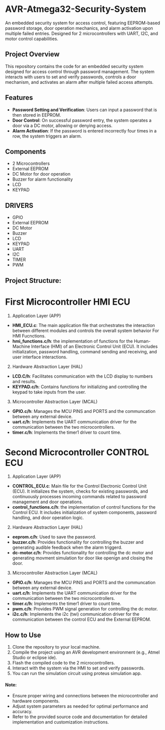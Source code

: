 # AVR-Atmega32-Security-System
An embedded security system for access control, featuring EEPROM-based password storage, door operation mechanics, and alarm activation upon multiple failed entries. Designed for 2 microcontrollers with UART, I2C, and motor control capabilities.

## Project Overview
This repository contains the code for an embedded security system designed for access control through password management. The system interacts with users to set and verify passwords, controls a door mechanism, and activates an alarm after multiple failed access attempts.

## Features
- **Password Setting and Verification**: Users can input a password that is then stored in EEPROM.
- **Door Control**: On successful password entry, the system operates a door via a DC motor, allowing or denying access.
- **Alarm Activation**: If the password is entered incorrectly four times in a row, the system triggers an alarm.

## Components
- 2 Microcontrollers
- External EEPROM
- DC Motor for door operation
- Buzzer for alarm functionality
- LCD
- KEYPAD

## DRIVERS
- GPIO
- External EEPROM
- DC Motor 
- Buzzer 
- LCD
- KEYPAD
- UART
- I2C
- TIMER
- PWM

## Project Structure:
# First  Microcontroller HMI ECU
1. Application Layer (APP)
  - **HMI_ECU.c**: The main application file that orchestrates the interaction between different modules and controls the overall system behavior For HMI Fucnctions.
  -  **hmi_functions.c/h**: the implementation of functions for the Human-Machine Interface (HMI) of an Electronic Control Unit (ECU). It includes initialization, password handling, command sending and receiving, and user interface interactions.
    
2. Hardware Abstraction Layer (HAL)
  - **LCD.C/h**: Facilitates communication with the LCD display to numbers and results.
  - **KEYPAD.c/h**: Contains functions for initializing and controlling the keypad to take inputs from the user.
    
3. Microcontroller Abstraction Layer (MCAL)
  - **GPIO.c/h**: Manages the MCU PINS and PORTS and the communcation between any external device.
  - **uart.c/h**: Implements the UART communication driver for the communication between the two microcontrollers.
  - **timer.c/h**: Implements the timer1 driver to count time.

# Second  Microcontroller CONTROL ECU
1. Application Layer (APP)
  - **CONTROL_ECU.c**: Main file for the Control Electronic Control Unit (ECU). It initializes the system, checks for existing passwords, and continuously processes incoming commands related to password management and door operations.
  -  **control_functions.c/h**: the implementation of control functions for the Control ECU.
    It includes initialization of system components, password handling, and door operation logic.
    
2. Hardware Abstraction Layer (HAL)
  - **eeprom.c/h**: Used to save the password.
  - **buzzer.c/h**: Provides functionality for controlling the buzzer and generating audible feedback when the alarm triggerd.
  - **dc-motor.c/h**: Provides functionality for controlling the dc motor and generating movment simulation for door like openign and closing the door.
    
3. Microcontroller Abstraction Layer (MCAL)
  - **GPIO.c/h**: Manages the MCU PINS and PORTS and the communcation between any external device.
  - **uart.c/h**: Implements the UART communication driver for the communication between the two microcontrollers.
  - **timer.c/h**: Implements the timer1 driver to count time.
  - **pwm.c/h**: Provides PWM signal generation for controlling the dc motor.
  - **i2c.c/h**: Implements the i2c (twi) communication driver for the communication between the control ECU and the External EEPROM.

## How to Use
1. Clone the repository to your local machine.
2. Compile the project using an AVR development environment (e.g., Atmel Studio or eclipse ide).
3. Flash the compiled code to the 2 microcontrollers.
4. Interact with the system via the HMI to set and verify passwords.
5. You can run the simulation circuit using proteus simulation app.

#### Note:
- Ensure proper wiring and connections between the microcontroller and hardware components.
- Adjust system parameters as needed for optimal performance and accuracy.
- Refer to the provided source code and documentation for detailed implementation and customization instructions.
